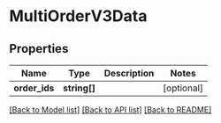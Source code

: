 # MultiOrderV3Data

## Properties
Name | Type | Description | Notes
------------ | ------------- | ------------- | -------------
**order_ids** | **string[]** |  | [optional] 

[[Back to Model list]](../../README.md#documentation-for-models) [[Back to API list]](../../README.md#documentation-for-api-endpoints) [[Back to README]](../../README.md)

